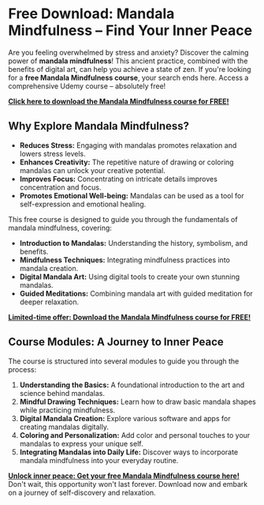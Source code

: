 # Free Download: Mandala Mindfulness – Find Your Inner Peace

Are you feeling overwhelmed by stress and anxiety? Discover the calming power of **mandala mindfulness**! This ancient practice, combined with the benefits of digital art, can help you achieve a state of zen. If you're looking for a **free Mandala Mindfulness course**, your search ends here. Access a comprehensive Udemy course – absolutely free!

[**Click here to download the Mandala Mindfulness course for FREE!**](https://udemywork.com/mandala-mindfulness)

## Why Explore Mandala Mindfulness?

*   **Reduces Stress:** Engaging with mandalas promotes relaxation and lowers stress levels.
*   **Enhances Creativity:** The repetitive nature of drawing or coloring mandalas can unlock your creative potential.
*   **Improves Focus:** Concentrating on intricate details improves concentration and focus.
*   **Promotes Emotional Well-being:** Mandalas can be used as a tool for self-expression and emotional healing.

This free course is designed to guide you through the fundamentals of mandala mindfulness, covering:

*   **Introduction to Mandalas:** Understanding the history, symbolism, and benefits.
*   **Mindfulness Techniques:** Integrating mindfulness practices into mandala creation.
*   **Digital Mandala Art:** Using digital tools to create your own stunning mandalas.
*   **Guided Meditations:** Combining mandala art with guided meditation for deeper relaxation.

[**Limited-time offer: Download the Mandala Mindfulness course for FREE!**](https://udemywork.com/mandala-mindfulness)

## Course Modules: A Journey to Inner Peace

The course is structured into several modules to guide you through the process:

1.  **Understanding the Basics:** A foundational introduction to the art and science behind mandalas.
2.  **Mindful Drawing Techniques:** Learn how to draw basic mandala shapes while practicing mindfulness.
3.  **Digital Mandala Creation:** Explore various software and apps for creating mandalas digitally.
4.  **Coloring and Personalization:** Add color and personal touches to your mandalas to express your unique self.
5.  **Integrating Mandalas into Daily Life:** Discover ways to incorporate mandala mindfulness into your everyday routine.

[**Unlock inner peace: Get your free Mandala Mindfulness course here!**](https://udemywork.com/mandala-mindfulness) Don't wait, this opportunity won't last forever. Download now and embark on a journey of self-discovery and relaxation.
